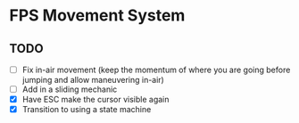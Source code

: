 # FPS Movement System

## TODO

- [ ] Fix in-air movement (keep the momentum of where you are going before
      jumping and allow maneuvering in-air)
- [ ] Add in a sliding mechanic
- [x] Have ESC make the cursor visible again
- [x] Transition to using a state machine
